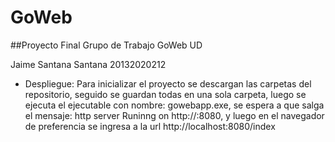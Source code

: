 # GoWeb
##Proyecto Final Grupo de Trabajo GoWeb UD

Jaime Santana Santana 20132020212

- Despliegue:
  Para inicializar el proyecto se descargan las carpetas del repositorio, seguido se guardan todas en una sola carpeta,
  luego se ejecuta el ejecutable con nombre: gowebapp.exe, se espera a que salga el mensaje: http server Runinng on
  http://:8080, y luego en el navegador de preferencia se ingresa a la url http://localhost:8080/index
